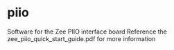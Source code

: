 # piio
Software for the Zee PIIO interface board
Reference the zee_piio_quick_start_guide.pdf for more information
